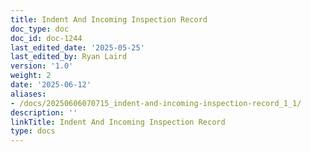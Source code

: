 ```yaml
---
title: Indent And Incoming Inspection Record
doc_type: doc
doc_id: doc-1244
last_edited_date: '2025-05-25'
last_edited_by: Ryan Laird
version: '1.0'
weight: 2
date: '2025-06-12'
aliases:
- /docs/20250606070715_indent-and-incoming-inspection-record_1_1/
description: ''
linkTitle: Indent And Incoming Inspection Record
type: docs
---
```


